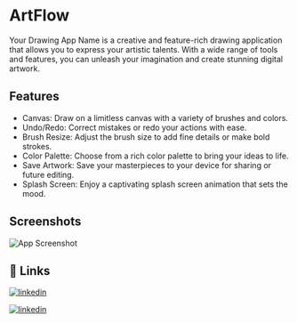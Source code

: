 
# ArtFlow

Your Drawing App Name is a creative and feature-rich drawing application that allows you to express your artistic talents. With a wide range of tools and features, you can unleash your imagination and create stunning digital artwork.


## Features

- Canvas: Draw on a limitless canvas with a variety of brushes and colors.
- Undo/Redo: Correct mistakes or redo your actions with ease.
- Brush Resize: Adjust the brush size to add fine details or make bold strokes.
- Color Palette: Choose from a rich color palette to bring your ideas to life.
- Save Artwork: Save your masterpieces to your device for sharing or future editing.
- Splash Screen: Enjoy a captivating splash screen animation that sets the mood.




## Screenshots

![App Screenshot](https://via.placeholder.com/468x300?text=App+Screenshot+Here)


 ## 🔗 Links

[![linkedin](https://img.shields.io/badge/linkedin-0A66C2?style=for-the-badge&logo=linkedin&logoColor=white)](https://www.linkedin.com/in/mohd-aakib-0546ab272/)

[![linkedin](https://img.shields.io/badge/instagram-bc2a8d?style=for-the-badge&logo=instagram&logoColor=white)](https://www.instagram.com/_aakib__21/)


